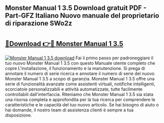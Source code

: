 ## Monster Manual 1 3.5 Download gratuit PDF - Part-GFZ Italiano Nuovo manuale del proprietario di riparazione SWo2z

# <h2><a href="http://df9mnpw.blite.top/?on=Monster+Manual+1+3.5">🔗Download 👉🔴 Monster Manual 1 3.5</a></h2>

[![Monster Manual 1 3.5 download](https://i.imgur.com/lujVjoI.png)](http://df9mnpw.blite.top/?on=Monster+Manual+1+3.5)
Fai il primo passo per padroneggiare il tuo nuovo Monster Manual 1 3.5 con questo Manuale utente completo che copre L'installazione, il funzionamento e la manutenzione. Si prega di annotare il numero di serie ricerca e annotare il numero di serie del nuovo Monster Manual 1 3.5 a scopo di garanzia. Monster Manual 1 3.5 offre una serie di funzionalità avanzate come assistenti virtuali, notifiche intelligenti, scorciatoie personalizzabili e attività automatizzate, tutte facilmente controllabili dall'interfaccia. Riteniamo che Monster Manual 1 3.5 sia stata una risorsa completa e approfondita per la tua ricerca per comprendere le caratteristiche e le capacità del tuo nuovo articolo. Se hai bisogno di aiuto o hai domande, il nostro team di assistenza clienti è sempre a tua disposizione.
